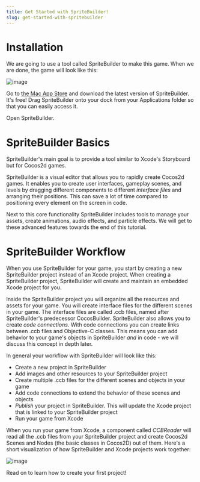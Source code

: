 ```yaml
---
title: Get Started with SpriteBuilder!
slug: get-started-with-spritebuilder
---
```


Installation
============

We are going to use a tool called SpriteBuilder to make this game. When
we are done, the game will look like this:

![image](https://s3.amazonaws.com/mgwu-misc/GameOfLife+SpriteBuilder+Tutorial/GOF-GridComplete.png)

Go to [the Mac App
Store](https://itunes.apple.com/us/app/spritebuilder/id784912885?mt=12)
and download the latest version of SpriteBuilder. It's free! Drag
SpriteBuilder onto your dock from your Applications folder so that you
can easily access it.

Open SpriteBuilder.

SpriteBuilder Basics
====================

SpriteBuilder's main goal is to provide a tool similar to Xcode's
Storyboard but for Cocos2d games.

SpriteBuilder is a visual editor that allows you to rapidly create
Cocos2d games. It enables you to create user interfaces, gameplay
scenes, and levels by dragging different components to different
*interface files* and arranging their positions. This can save a lot of
time compared to positioning every element on the screen in code.

Next to this core functionality SpriteBuilder includes tools to manage
your assets, create animations, audio effects, and particle effects. We
will get to these advanced features towards the end of this tutorial.

SpriteBuilder Workflow
======================

When you use SpriteBuilder for your game, you start by creating a new
SpriteBuilder project instead of an Xcode project. When creating a
SpriteBuilder project, SpriteBuilder will create and maintain an
embedded Xcode project for you.

Inside the SpriteBuilder project you will organize all the resources and
assets for your game. You will create interface files for the different
scenes in your game. The interface files are called .ccb files, named
after SpriteBuilder's predecessor CocosBuilder. SpriteBuilder also
allows you to create *code connections*. With code connections you can
create links between .ccb files and Objective-C classes. This means you
can add behavior to your game's objects in SpriteBuilder *and* in code -
we will discuss this concept in depth later.

In general your workflow with SpriteBuilder will look like this:

-   Create a new project in SpriteBuilder
-   Add images and other resources to your SpriteBuilder project
-   Create multiple .ccb files for the different scenes and objects in
    your game
-   Add code connections to extend the behavior of these scenes and
    objects
-   *Publish* your project in SpriteBuilder. This will update the Xcode
    project that is linked to your SpriteBuilder project
-   Run your game from Xcode

When you run your game from Xcode, a component called *CCBReader* will
read all the .ccb files from your SpriteBuilder project and create
Cocos2d Scenes and Nodes (the basic classes in Cocos2D) out of them.
Here's a short visualization of how SpriteBuilder and Xcode projects
work together:

![image](https://s3.amazonaws.com/mgwu-misc/Spritebuilder+Tutorial/spritebuilder_publishing.png)

Read on to learn how to create your first project!
